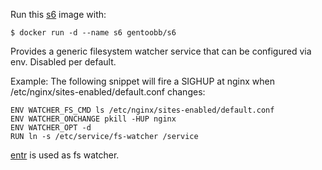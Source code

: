 Run this [s6][] image with:

    $ docker run -d --name s6 gentoobb/s6

Provides a generic filesystem watcher service that can be configured via env. Disabled per default.

Example: The following snippet will fire a SIGHUP at nginx when /etc/nginx/sites-enabled/default.conf changes:

    ENV WATCHER_FS_CMD ls /etc/nginx/sites-enabled/default.conf
    ENV WATCHER_ONCHANGE pkill -HUP nginx
    ENV WATCHER_OPT -d
    RUN ln -s /etc/service/fs-watcher /service

[entr][] is used as fs watcher.

[s6]: http://skarnet.org/software/s6/
[entr]: http://entrproject.org/
